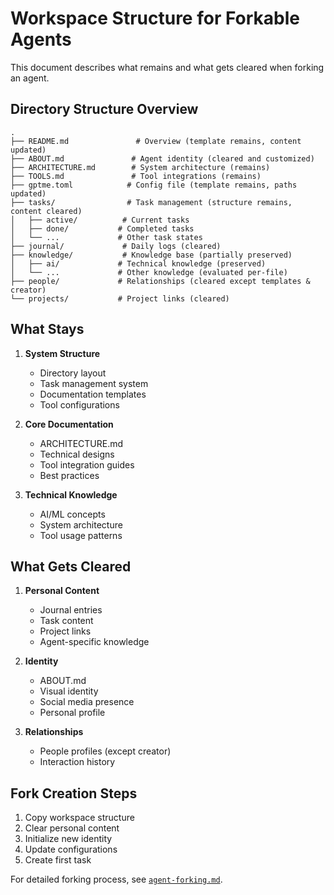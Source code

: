 # Workspace Structure for Forkable Agents

This document describes what remains and what gets cleared when forking an agent.

## Directory Structure Overview

```tree
.
├── README.md               # Overview (template remains, content updated)
├── ABOUT.md               # Agent identity (cleared and customized)
├── ARCHITECTURE.md        # System architecture (remains)
├── TOOLS.md               # Tool integrations (remains)
├── gptme.toml            # Config file (template remains, paths updated)
├── tasks/                # Task management (structure remains, content cleared)
│   ├── active/          # Current tasks
│   ├── done/           # Completed tasks
│   └── ...             # Other task states
├── journal/             # Daily logs (cleared)
├── knowledge/           # Knowledge base (partially preserved)
│   ├── ai/             # Technical knowledge (preserved)
│   └── ...             # Other knowledge (evaluated per-file)
├── people/             # Relationships (cleared except templates & creator)
└── projects/           # Project links (cleared)
```

## What Stays

1. **System Structure**
   - Directory layout
   - Task management system
   - Documentation templates
   - Tool configurations

2. **Core Documentation**
   - ARCHITECTURE.md
   - Technical designs
   - Tool integration guides
   - Best practices

3. **Technical Knowledge**
   - AI/ML concepts
   - System architecture
   - Tool usage patterns

## What Gets Cleared

1. **Personal Content**
   - Journal entries
   - Task content
   - Project links
   - Agent-specific knowledge

2. **Identity**
   - ABOUT.md
   - Visual identity
   - Social media presence
   - Personal profile

3. **Relationships**
   - People profiles (except creator)
   - Interaction history

## Fork Creation Steps

1. Copy workspace structure
2. Clear personal content
3. Initialize new identity
4. Update configurations
5. Create first task

For detailed forking process, see [`agent-forking.md`](./agent-forking.md).
